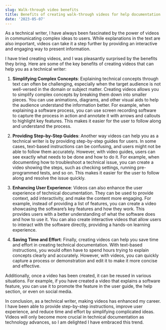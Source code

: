 ```yaml
---
slug: Walk-through video benefits
title: Benefits of creating walk-through videos for help documentation
date: '2023-05-07'
---
```


As a technical writer, I have always been fascinated by the power of videos in communicating complex ideas to users. While explanations in the text are also important, videos can take it a step further by providing an interactive and engaging way to present information.

I have tried creating videos, and I was pleasantly surprised by the benefits they bring. Here are some of the key benefits of creating videos that can help you as a technical writer:

1. **Simplifying Complex Concepts**: Explaining technical concepts through text can often be challenging, especially when the target audience is not well-versed in the domain or subject matter. Creating videos allows you to simplify complex concepts by breaking them down into smaller pieces. You can use animations, diagrams, and other visual aids to help the audience understand the information better. For example, when explaining a software process, you can use screen recording software to capture the process in action and annotate it with arrows and callouts to highlight key features. This makes it easier for the user to follow along and understand the process.

2. **Providing Step-by-Step Guides**: Another way videos can help you as a technical writer is by providing step-by-step guides for users. In some cases, text-based instructions can be confusing, and users might not be able to follow them accurately. However, with video guides, users can see exactly what needs to be done and how to do it. For example, when documenting how to troubleshoot a technical issue, you can create a video showing the steps, such as checking settings, running pre-programmed tests, and so on. This makes it easier for the user to follow along and resolve the issue quickly.

3. **Enhancing User Experience**: Videos can also enhance the user experience of technical documentation. They can be used to provide context, add interactivity, and make the content more engaging. For example, instead of providing a list of features, you can create a video showcasing the software’s key features and how they work. This provides users with a better understanding of what the software does and how to use it. You can also create interactive videos that allow users to interact with the software directly, providing a hands-on learning experience.

4. **Saving Time and Effort**: Finally, creating videos can help you save time and effort in creating technical documentation. With text-based instructions, you would often have to spend hours trying to explain concepts clearly and accurately. However, with videos, you can quickly capture a process or demonstration and edit it to make it more concise and effective.

Additionally, once a video has been created, it can be reused in various situations. For example, if you have created a video that explains a software feature, you can use it to promote the feature in the user guide, the help section, or even on social media.

In conclusion, as a technical writer, making videos has enhanced my career. I have been able to provide step-by-step instructions, improve user experience, and reduce time and effort by simplifying complicated ideas. Videos will only become more crucial in technical documentation as technology advances, so I am delighted I have embraced this trend.
